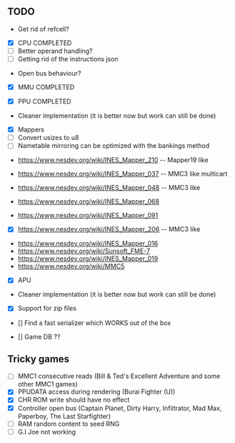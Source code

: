## TODO
- Get rid of refcell?

- [x] CPU COMPLETED
- [ ] Better operand handling?
- [ ] Getting rid of the instructions json
- Open bus behaviour?

- [x] MMU COMPLETED

- [x] PPU COMPLETED
- Cleaner implementation (it is better now but work can still be done)

- [x] Mappers
- [ ] Convert usizes to u8
- [ ] Nametable mirroring can be optimized with the bankings method

- https://www.nesdev.org/wiki/INES_Mapper_210 -- Mapper19 like

- https://www.nesdev.org/wiki/INES_Mapper_037 -- MMC3 like multicart
- https://www.nesdev.org/wiki/INES_Mapper_048 -- MMC3 like
- https://www.nesdev.org/wiki/INES_Mapper_068
- https://www.nesdev.org/wiki/INES_Mapper_091
- [x] https://www.nesdev.org/wiki/INES_Mapper_206 -- MMC3 like 

- https://www.nesdev.org/wiki/INES_Mapper_016
- https://www.nesdev.org/wiki/Sunsoft_FME-7
- https://www.nesdev.org/wiki/INES_Mapper_019
- https://www.nesdev.org/wiki/MMC5

- [x] APU
- Cleaner implementation (it is better now but work can still be done)

- [x] Support for zip files

- [] Find a fast serializer which WORKS out of the box

- [] Game DB ??

## Tricky games
- [ ] MMC1 consecutive reads (Bill & Ted's Excellent Adventure and some other MMC1 games)
- [x] PPUDATA access during rendering (Burai Fighter (U))
- [x] CHR ROM write should have no effect
- [x] Controller open bus (Captain Planet, Dirty Harry, Infiltrator, Mad Max, Paperboy, The Last Starfighter)
- [ ] RAM random content to seed RNG
- [ ] G.I Joe not working